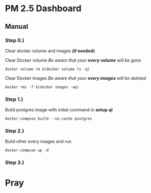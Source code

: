 # PM 2.5 Dashboard

## Manual

### Step 0.) 

Clear docker volume and images **(if needed)**

Clear Docker volume *Be aware that your **every volume** will be gone*

`docker volume rm $(docker volume ls -q)`

Clear Docker images *Be aware that your **every images** will be deleted*

`docker rmi -f $(docker images -aq)`

### Step 1.)

Build postgres image with initial command in **setup.ql**

`docker-compose build --no-cache postgres`

### Step 2.)

Build other every images and run

`docker-compose up -d`

### Step 3.)

# Pray
